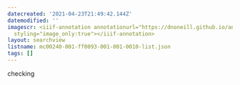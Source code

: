 ```yaml
---
datecreated: '2021-04-23T21:49:42.144Z'
datemodified: ''
imagescr: <iiif-annotation annotationurl="https://dnoneill.github.io/annotate/annotations/cf82d370-a47d-11eb-b32f-9ebbc2a6aea3.json"
  styling="image_only:true"></iiif-annotation>
layout: searchview
listname: mc00240-001-ff0093-001-001-0010-list.json
tags: []
---
```

checking